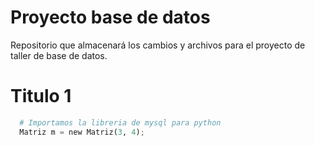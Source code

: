 # Proyecto base de datos
Repositorio que almacenará los cambios y archivos para el proyecto de taller de base de datos.

# Titulo 1
```python
  # Importamos la libreria de mysql para python
  Matriz m = new Matriz(3, 4);
```
